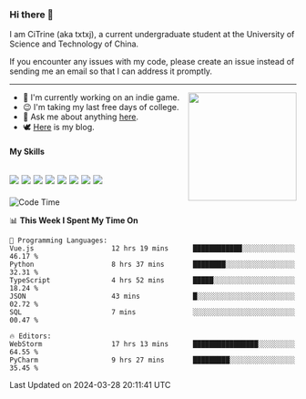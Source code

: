 ### Hi there 👋

I am CiTrine (aka txtxj), a current undergraduate student at the University of Science and Technology of China.

If you encounter any issues with my code, please create an issue instead of sending me an email so that I can address it promptly.

---

<img align="right" height="190" src="http://github-profile-summary-cards.vercel.app/api/cards/stats?username=txtxj&theme=vue">

- 🌱 I'm currently working on an indie game.
- 😉 I'm taking my last free days of college.
- 💬 Ask me about anything [here](https://github.com/txtxj/txtxj/issues).
- 🕊️ [Here](https://txtxj.top) is my blog.

#### My Skills

![](https://img.shields.io/badge/Unity-000000?logo=unity&logoColor=fff)
![](https://img.shields.io/badge/C%23-239120?logo=csharp&logoColor=fff)
![](https://img.shields.io/badge/Python-3e74a2?logo=python&logoColor=fff)
![](https://img.shields.io/badge/C++-65318e?logo=cplusplus&logoColor=fff)
![](https://img.shields.io/badge/C-5654a2?logo=c&logoColor=fff)
![](https://img.shields.io/badge/Vue-4FC08D?logo=vuedotjs&logoColor=fff)
![](https://img.shields.io/badge/Blender-f5792a?logo=blender&logoColor=fff)
![](https://img.shields.io/badge/MS%20SQL-cc2927?logo=microsoftsqlserver&logoColor=fff)
---

<!--START_SECTION:waka-->
![Code Time](http://img.shields.io/badge/Code%20Time-1%2C728%20hrs%2050%20mins-blue)

📊 **This Week I Spent My Time On** 

```text
💬 Programming Languages: 
Vue.js                   12 hrs 19 mins      ████████████░░░░░░░░░░░░░   46.17 % 
Python                   8 hrs 37 mins       ████████░░░░░░░░░░░░░░░░░   32.31 % 
TypeScript               4 hrs 52 mins       █████░░░░░░░░░░░░░░░░░░░░   18.24 % 
JSON                     43 mins             █░░░░░░░░░░░░░░░░░░░░░░░░   02.72 % 
SQL                      7 mins              ░░░░░░░░░░░░░░░░░░░░░░░░░   00.47 % 

🔥 Editors: 
WebStorm                 17 hrs 13 mins      ████████████████░░░░░░░░░   64.55 % 
PyCharm                  9 hrs 27 mins       █████████░░░░░░░░░░░░░░░░   35.45 % 
```


 Last Updated on 2024-03-28 20:11:41 UTC
<!--END_SECTION:waka-->
